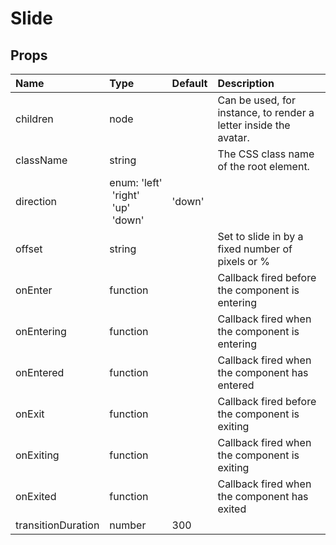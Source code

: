 Slide
=====



Props
-----


| Name | Type | Default | Description |
|:-----|:-----|:-----|:-----|
| children | node |  |  Can be used, for instance, to render a letter inside the avatar. |
| className | string |  |  The CSS class name of the root element. |
| direction | enum:&nbsp;'left'<br>&nbsp;'right'<br>&nbsp;'up'<br>&nbsp;'down'<br> | 'down' |   |
| offset | string |  |  Set to slide in by a fixed number of pixels or % |
| onEnter | function |  |  Callback fired before the component is entering |
| onEntering | function |  |  Callback fired when the component is entering |
| onEntered | function |  |  Callback fired when the component has entered |
| onExit | function |  |  Callback fired before the component is exiting |
| onExiting | function |  |  Callback fired when the component is exiting |
| onExited | function |  |  Callback fired when the component has exited |
| transitionDuration | number | 300 |   |
